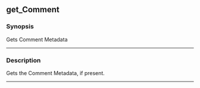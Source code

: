 get_Comment
-----------

### Synopsis
Gets Comment Metadata

---

### Description

Gets the Comment Metadata, if present.

---
